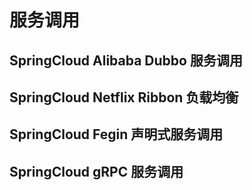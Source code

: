 # 服务调用

## SpringCloud Alibaba Dubbo 服务调用

## SpringCloud Netflix Ribbon 负载均衡

## SpringCloud Fegin 声明式服务调用

## SpringCloud gRPC 服务调用